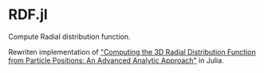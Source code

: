 # RDF.jl   
   
Compute Radial distribution function.    

Rewriten implementation of ["Computing the 3D Radial Distribution Function from Particle Positions: An Advanced Analytic Approach"](https://doi.org/10.1021/acs.analchem.8b03157) in Julia.
